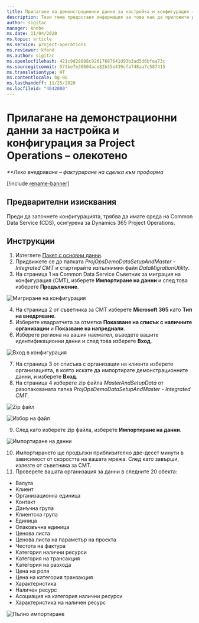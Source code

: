 ```yaml
---
title: Прилагане на демонстрационни данни за настройка и конфигурация – олекотено
description: Тази тема предоставя информация за това как да приложите демонстрационни данни за настройка конфигурационни в Project Operations.
author: sigitac
manager: Annbe
ms.date: 11/04/2020
ms.topic: article
ms.service: project-operations
ms.reviewer: kfend
ms.author: sigitac
ms.openlocfilehash: 421c9d28088c92617687641d93b3ad5d6bfea73c
ms.sourcegitcommit: 573be7e36604ace82b35e439cfa748aa7c587415
ms.translationtype: HT
ms.contentlocale: bg-BG
ms.lasthandoff: 11/25/2020
ms.locfileid: "4642080"
---
```

# <a name="apply-demo-setup-and-configuration-data-for-project-operations---lite"></a>Прилагане на демонстрационни данни за настройка и конфигурация за Project Operations – олекотено 

_**Леко внедряване – фактуриране на сделка към проформа_

[!include [rename-banner](~/includes/cc-data-platform-banner.md)]

## <a name="prerequisites"></a>Предварителни изисквания

Преди да започнете конфигурацията, трябва да имате среда на Common Data Service (CDS), осигурена за Dynamics 365 Project Operations.


## <a name="instructions"></a>Инструкции

1. Изтеглете [Пакет с основни данни](https://download.microsoft.com/download/3/4/1/341bf279-a64f-4baa-af31-ce624859b518/ProjOpsSampleSetupData%20-%20CE%20only%20CMT.zip). 
2. Придвижете се до папката *ProjOpsDemoDataSetupAndMaster - Integrated CMT* и стартирайте изпълнимия файл *DataMigrationUtility*.
3. На страница 1 на Common Data Service Съветник за миграция на конфигурация (CMT), изберете **Импортиране на данни** и след това изберете **Продължение**.

![Мигриране на конфигурация](./media/1ConfigurationMigration.png)

4. На страница 2 от съветника за CMT изберете **Microsoft 365** като **Тип на внедряване**.
5. Изберете квадратчета за отметка **Показване на списък с наличните организации** и **Показване на напреднали**.
6. Изберете региона на вашия наемател, въведете вашите идентификационни данни и след това изберете **Вход**.

![Вход в конфигурация](./media/2ConfigurationSignin.png)

7. На страница 3 от списъка с организации на клиента изберете организацията, в която искате да импортирате демонстрационните данни, и изберете **Вход**.
8. На страница 4 изберете zip файла *MasterAndSetupData* от разопакованата папка *ProjOpsDemoDataSetupAndMaster - Integrated CMT*.

![Zip файл](./media/3ZipFile.png)

![Избор на файл](./media/4SelectAFile.png)

9. След като изберете zip файла, изберете **Импортиране на данни**.

![Импортиране на данни](./media/5ImportData.png)

10. Импортирането ще продължи приблизително две-десет минути в зависимост от скоростта на вашата мрежа. След като завърши, излезте от съветника за CMT. 
11. Проверете вашата организация за данни в следните 20 обекта:

-   Валута
-   Клиент
-   Организационна единица
-   Контакт
-   Данъчна група
-   Клиентска група
-   Единица
-   Опаковъчна единица
-   Ценова листа
-   Ценова листа на параметър на проекта 
-   Честота на фактура
-   Категория налични ресурси
-   Категория на трансакция
-   Категория на разхода
-   Цена на роля
-   Цена на категория транзакция
-   Характеристика
-   Наличен ресурс
-   Асоциация на категория налични ресурси
-   Характеристика на наличен ресурс

![Пълно импортиране](./media/6CompleteImport.png)
